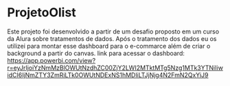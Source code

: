 # ProjetoOlist
Este projeto foi desenvolvido a partir de um desafio proposto em um curso da Alura sobre tratamentos de dados.
Após o tratamento dos dados eu os utilizei para montar esse dashboard para o e-commarce além de criar o background a partir do canvas.
link para acessar o dashboard: https://app.powerbi.com/view?r=eyJrIjoiYzNmMzBlOWUtNzdhZC00ZjY2LWI2MTktMTg5Nzg1MTk3YTNiIiwidCI6IjNmZTY3ZmRiLTk0OWUtNDExNS1hMDliLTJjNjg4N2FmN2QxYiJ9
